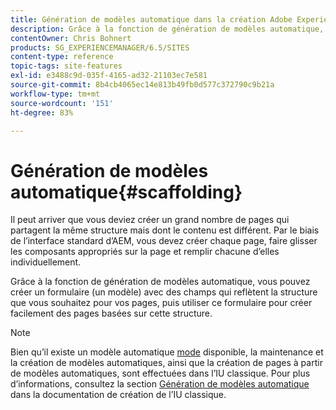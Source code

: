 ```yaml
---
title: Génération de modèles automatique dans la création Adobe Experience Manager
description: Grâce à la fonction de génération de modèles automatique, vous pouvez créer un modèle avec des champs qui reflètent la structure que vous souhaitez pour vos pages, puis utiliser ce formulaire pour créer des pages basées sur cette structure.
contentOwner: Chris Bohnert
products: SG_EXPERIENCEMANAGER/6.5/SITES
content-type: reference
topic-tags: site-features
exl-id: e3488c9d-035f-4165-ad32-21103ec7e581
source-git-commit: 8b4cb4065ec14e813b49fb0d577c372790c9b21a
workflow-type: tm+mt
source-wordcount: '151'
ht-degree: 83%

---
```


# Génération de modèles automatique{#scaffolding}

Il peut arriver que vous deviez créer un grand nombre de pages qui partagent la même structure mais dont le contenu est différent. Par le biais de l’interface standard d’AEM, vous devez créer chaque page, faire glisser les composants appropriés sur la page et remplir chacune d’elles individuellement.

Grâce à la fonction de génération de modèles automatique, vous pouvez créer un formulaire (un modèle) avec des champs qui reflètent la structure que vous souhaitez pour vos pages, puis utiliser ce formulaire pour créer facilement des pages basées sur cette structure.

>[!NOTE]
>
>Bien qu’il existe un modèle automatique [mode](/help/sites-authoring/author-environment-tools.md#page-modes) disponible, la maintenance et la création de modèles automatiques, ainsi que la création de pages à partir de modèles automatiques, sont effectuées dans l’IU classique. Pour plus d’informations, consultez la section [Génération de modèles automatique](/help/sites-classic-ui-authoring/classic-feature-scaffolding.md) dans la documentation de création de l’IU classique.
